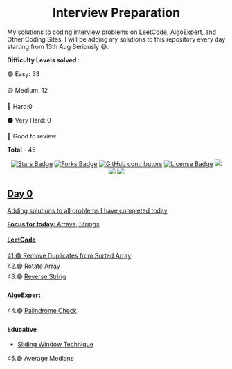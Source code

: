 <h1 align="center">Interview Preparation</h1>

My solutions to coding interview problems on LeetCode, AlgoExpert, and Other Coding Sites. I will be adding my solutions to this repository every day starting from 13th Aug Seriously 😅.

__Difficulty Levels solved :__
 
 🟢 Easy: 33

 🟡 Medium: 12

 🔴 Hard:0

 ⚫️ Very Hard: 0

 🌟 Good to review

 __Total__ - 45

<div align="center">

<a href="https://github.com/abhisheknaiidu/dsa/stargazers"><img src="https://img.shields.io/github/stars/abhisheknaiidu/dsa" alt="Stars Badge"/></a>
<a href="https://github.com/abhisheknaiidu/dsa/network/members"><img src="https://img.shields.io/github/forks/abhisheknaiidu/dsa" alt="Forks Badge"/></a>
<a href="https://github.com/abhisheknaiidu/dsa"><img alt="GitHub contributors" src="https://img.shields.io/github/contributors/abhisheknaiidu/dsa?color=2b9348"></a>
<a href="https://github.com/abhisheknaiidu/awesome-github-profile-readme/blob/master/LICENSE"><img src="https://img.shields.io/github/license/abhisheknaiidu/dsa?color=2b9348" alt="License Badge"/></a>
<a href="https://leetcode.com/abhisheknaiidu/"><img src="https://lc.coding.gs/v1/solved/abhisheknaiidu.svg?color=red&logo=leetcode"></a>
<a href="" ><img src="https://lc.coding.gs/v1/accepted-rate/abhisheknaiidu.svg?logo=leetcode"></a>
<a href="https://github.com/abhisheknaiidu/dsa"><img src="https://img.shields.io/badge/language-CPP-green.svg">

</div>


<!-- Template for each day

 ## Day 0: August 13, 2020
__Focus for today:__ Heaps/Priority Queues

#### LeetCode
* 🟢

#### AlgoExpert
* 🟡 

 -->

## Day 0
Adding solutions to all problems I have completed today

__Focus for today:__ Arrays, Strings

#### LeetCode
 41.🟢 [Remove Duplicates from Sorted Array]()       
 42.🟢 [Rotate Array]()    
 43.🟢 [Reverse String]()

#### AlgoExpert
 44.🟢 [Palindrome Check]()

 #### Educative
  - [Sliding Window Technique]()

 45.🟢 Average Medians

